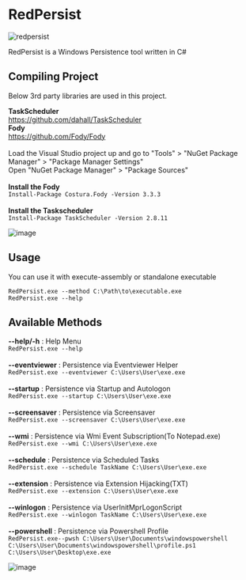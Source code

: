 # RedPersist

![redpersist](https://user-images.githubusercontent.com/48562581/201777510-1f868f4d-a273-403d-8270-6f8b0cb865d5.png)

RedPersist is a Windows Persistence tool written in C#

## Compiling Project

Below 3rd party libraries are used in this project.

<b>TaskScheduler</b><br>https://github.com/dahall/TaskScheduler<br>
<b>Fody</b><br>	https://github.com/Fody/Fody<br><br>
Load the Visual Studio project up and go to "Tools" > "NuGet Package Manager" > "Package Manager Settings"<br>
Open "NuGet Package Manager" > "Package Sources"<br><br>
<b>Install the Fody</b><br>``Install-Package Costura.Fody -Version 3.3.3``<br><br>
<b>Install the Taskscheduler</b><br>``Install-Package TaskScheduler -Version 2.8.11``

![image](https://github.com/mertdas/RedPersist/assets/48562581/d7a4b3e9-9ef3-4bd4-86b6-cb162975c2c6)


## Usage

You can use it with execute-assembly or standalone executable

``RedPersist.exe --method C:\Path\to\executable.exe``<br>
``RedPersist.exe --help``

## Available Methods

<b>--help/-h</b> : Help Menu<br>
``RedPersist.exe --help``<br><br>
<b>--eventviewer</b> : Persistence via Eventviewer Helper<br>
``RedPersist.exe --eventviewer C:\Users\User\exe.exe``<br><br>
<b>--startup</b>     : Persistence via Startup and Autologon<br>
``RedPersist.exe --startup C:\Users\User\exe.exe``<br><br>
<b>--screensaver</b> : Persistence via Screensaver<br>
``RedPersist.exe --screensaver C:\Users\User\exe.exe``<br><br>
<b>--wmi</b>         : Persistence via Wmi Event Subscription(To Notepad.exe)<br>
``RedPersist.exe --wmi C:\Users\User\exe.exe``<br><br>
<b>--schedule</b>    : Persistence via Scheduled Tasks<br>
``RedPersist.exe --schedule TaskName C:\Users\User\exe.exe``<br><br>
<b>--extension</b>   : Persistence via Extension Hijacking(TXT)<br>
``RedPersist.exe --extension C:\Users\User\exe.exe``<br><br>
<b>--winlogon</b>   : Persistence via UserInitMprLogonScript<br>
``RedPersist.exe --winlogon TaskName C:\Users\User\exe.exe``<br><br>
<b>--powershell</b>   : Persistence via Powershell Profile<br>
``RedPersist.exe--pwsh C:\Users\User\Documents\windowspowershell C:\Users\User\Documents\windowspowershell\profile.ps1 C:\Users\User\Desktop\exe.exe``<br>

![image](https://user-images.githubusercontent.com/48562581/201770794-8518b92b-6315-4924-817a-71cefd975c41.png)
